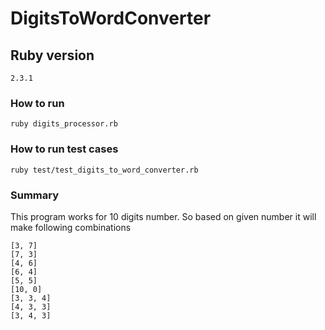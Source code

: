 # DigitsToWordConverter

## Ruby version

 ``2.3.1``
  
### How to run

```
ruby digits_processor.rb
```
### How to run test cases

```
ruby test/test_digits_to_word_converter.rb
```

### Summary
This program works for 10 digits number.
So based on given number it will make following combinations
```
[3, 7]
[7, 3]
[4, 6]
[6, 4]
[5, 5]
[10, 0]
[3, 3, 4]
[4, 3, 3]
[3, 4, 3]
```

